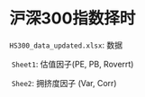 # 沪深300指数择时

`HS300_data_updated.xlsx`: 数据

​		`Sheet1`: 估值因子(PE, PB, Roverrt)

​		`Shee2`: 拥挤度因子 (Var, Corr)

